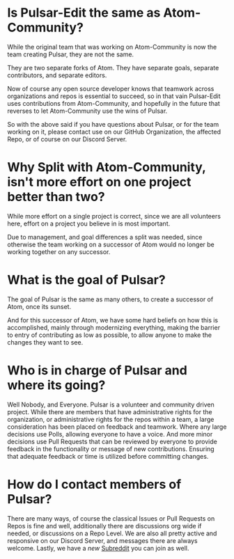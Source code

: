 # Is Pulsar-Edit the same as Atom-Community?

While the original team that was working on Atom-Community is now the team creating Pulsar, they are not the same.

They are two separate forks of Atom. They have separate goals, separate contributors, and separate editors. 

Now of course any open source developer knows that teamwork across organizations and repos is essential to succeed, so in that vain Pulsar-Edit uses contributions from Atom-Community, and hopefully in the future that reverses to let Atom-Community use the wins of Pulsar.

So with the above said if you have questions about Pulsar, or for the team working on it, please contact use on our GitHub Organization, the affected Repo, or of course on our Discord Server.

# Why Split with Atom-Community, isn't more effort on one project better than two?

While more effort on a single project is correct, since we are all volunteers here, effort on a project you believe in is most important. 

Due to management, and goal differences a split was needed, since otherwise the team working on a successor of Atom would no longer be working together on any successor. 

# What is the goal of Pulsar?

The goal of Pulsar is the same as many others, to create a successor of Atom, once its sunset.

And for this successor of Atom, we have some hard beliefs on how this is accomplished, mainly through modernizing everything, making the barrier to entry of contributing as low as possible, to allow anyone to make the changes they want to see.

# Who is in charge of Pulsar and where its going?

Well Nobody, and Everyone. Pulsar is a volunteer and community driven project. While there are members that have administrative rights for the organization, or administrative rights for the repos within a team, a large consideration has been placed on feedback and teamwork. Where any large decisions use Polls, allowing everyone to have a voice. And more minor decisions use Pull Requests that can be reviewed by everyone to provide feedback in the functionality or message of new contributions. Ensuring that adequate feedback or time is utilized before committing changes.

# How do I contact members of Pulsar?

There are many ways, of course the classical Issues or Pull Requests on Repos is fine and well, additionally there are discussions org wide if needed, or discussions on a Repo Level. We are also all pretty active and responsive on our Discord Server, and messages there are always welcome. Lastly, we have a *new* [Subreddit](https://www.reddit.com/r/pulsaredit/) you can join as well.

